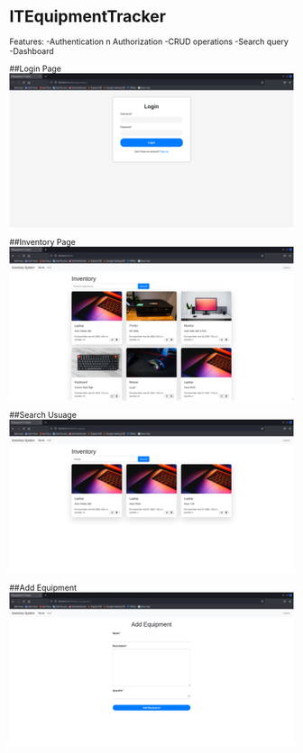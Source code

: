 # ITEquipmentTracker
Features: 
-Authentication n Authorization
-CRUD operations
-Search query
-Dashboard

##Login Page
![loginPage](/pictures/loginPage.png)

##Inventory Page
![inventoryPage](/pictures/inventory.png)

##Search Usuage
![Search Bar](/pictures/searchBar.png)

##Add Equipment
![Adding Equipment Page](/pictures/addEquipment.png)
